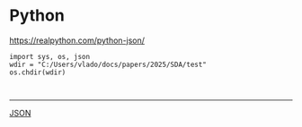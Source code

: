 # Python


https://realpython.com/python-json/

```
import sys, os, json
wdir = "C:/Users/vlado/docs/papers/2025/SDA/test"
os.chdir(wdir)

```

```
```

```
```


<hr>

[JSON](./README.md)
